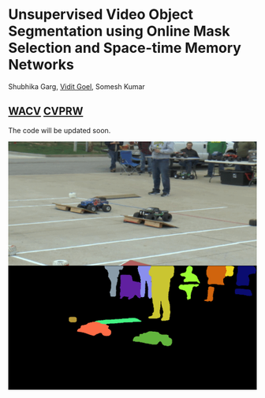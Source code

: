 # Unsupervised Video Object Segmentation using Online Mask Selection and Space-time Memory Networks
 Shubhika Garg, [Vidit Goel](https://vidit98.github.io), Somesh Kumar

## [WACV](https://openaccess.thecvf.com/content/WACV2021/papers/Garg_Mask_Selection_and_Propagation_for_Unsupervised_Video_Object_Segmentation_WACV_2021_paper.pdf) [CVPRW](https://davischallenge.org/challenge2020/papers/DAVIS-Unsupervised-Challenge-1st-Team.pdf)

The code will be updated soon. 

![](final.gif)
